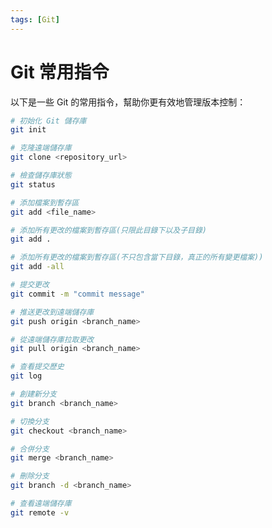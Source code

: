 ```yaml
---
tags: [Git]
---
```

# Git 常用指令

以下是一些 Git 的常用指令，幫助你更有效地管理版本控制：
```bash title="[Terminal]" showLineNumbers
# 初始化 Git 儲存庫
git init    
````

```bash title="[Terminal]" showLineNumbers
# 克隆遠端儲存庫
git clone <repository_url>
```
```bash title="[Terminal]" showLineNumbers
# 檢查儲存庫狀態
git status
```
```bash title="[Terminal]" showLineNumbers
# 添加檔案到暫存區
git add <file_name>
```
```bash title="[Terminal]" showLineNumbers
# 添加所有更改的檔案到暫存區(只限此目錄下以及子目錄)
git add . 
```
```bash title="[Terminal]" showLineNumbers
# 添加所有更改的檔案到暫存區(不只包含當下目錄，真正的所有變更檔案))
git add -all 
```
```bash title="[Terminal]" showLineNumbers
# 提交更改
git commit -m "commit message"
```
```bash title="[Terminal]" showLineNumbers
# 推送更改到遠端儲存庫
git push origin <branch_name>
```
```bash title="[Terminal]" showLineNumbers
# 從遠端儲存庫拉取更改
git pull origin <branch_name>
```
```bash title="[Terminal]" showLineNumbers
# 查看提交歷史
git log
```
```bash title="[Terminal]" showLineNumbers
# 創建新分支
git branch <branch_name>
```
```bash title="[Terminal]" showLineNumbers
# 切換分支
git checkout <branch_name>
```
```bash title="[Terminal]" showLineNumbers
# 合併分支
git merge <branch_name>
```
```bash title="[Terminal]" showLineNumbers
# 刪除分支
git branch -d <branch_name>
```
```bash title="[Terminal]" showLineNumbers
# 查看遠端儲存庫
git remote -v
```